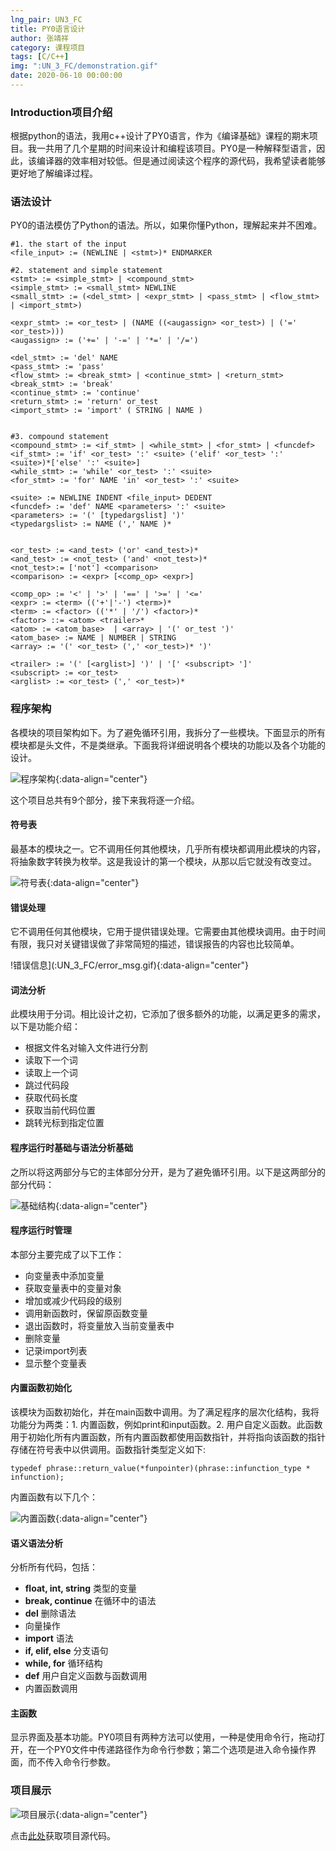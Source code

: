 ```yaml
---
lng_pair: UN3_FC
title: PY0语言设计
author: 张靖祥
category: 课程项目
tags: [C/C++]
img: ":UN_3_FC/demonstration.gif"
date: 2020-06-10 00:00:00
---
```



### Introduction项目介绍

<!-- outline-start -->根据python的语法，我用c++设计了PY0语言，作为《编译基础》课程的期末项目。<!-- outline-end -->我一共用了几个星期的时间来设计和编程该项目。PY0是一种解释型语言，因此，该编译器的效率相对较低。但是通过阅读这个程序的源代码，我希望读者能够更好地了解编译过程。

### 语法设计

PY0的语法模仿了Python的语法。所以，如果你懂Python，理解起来并不困难。

```
#1. the start of the input
<file_input> := (NEWLINE | <stmt>)* ENDMARKER

#2. statement and simple statement
<stmt> := <simple_stmt> | <compound_stmt>
<simple_stmt> := <small_stmt> NEWLINE
<small_stmt> := (<del_stmt> | <expr_stmt> | <pass_stmt> | <flow_stmt> | <import_stmt>)

<expr_stmt> := <or_test> | (NAME ((<augassign> <or_test>) | ('=' <or_test>)))
<augassign> := ('+=' | '-=' | '*=' | '/=')

<del_stmt> := 'del' NAME
<pass_stmt> := 'pass'
<flow_stmt> := <break_stmt> | <continue_stmt> | <return_stmt>
<break_stmt> := 'break'
<continue_stmt> := 'continue'
<return_stmt> := 'return' or_test
<import_stmt> := 'import' ( STRING | NAME )


#3. compound statement
<compound_stmt> := <if_stmt> | <while_stmt> | <for_stmt> | <funcdef>
<if_stmt> := 'if' <or_test> ':' <suite> ('elif' <or_test> ':' <suite>)*['else' ':' <suite>]
<while_stmt> := 'while' <or_test> ':' <suite>
<for_stmt> := 'for' NAME 'in' <or_test> ':' <suite>

<suite> := NEWLINE INDENT <file_input> DEDENT
<funcdef> := 'def' NAME <parameters> ':' <suite>
<parameters> := '(' [typedargslist] ')'
<typedargslist> := NAME (',' NAME )*


<or_test> := <and_test> ('or' <and_test>)*
<and_test> := <not_test> ('and' <not_test>)*
<not_test>:= ['not'] <comparison>
<comparison> := <expr> [<comp_op> <expr>]

<comp_op> := '<' | '>' | '==' | '>=' | '<='
<expr> := <term> (('+'|'-') <term>)*
<term> := <factor> (('*' | '/') <factor>)*
<factor> ::= <atom> <trailer>*
<atom> := <atom_base>  | <array> | '(' or_test ')'
<atom_base> := NAME | NUMBER | STRING
<array> := '(' <or_test> (',' <or_test>)* ')'

<trailer> := '(' [<arglist>] ')' | '[' <subscript> ']'
<subscript> := <or_test>
<arglist> := <or_test> (',' <or_test>)*
```

### 程序架构

各模块的项目架构如下。为了避免循环引用，我拆分了一些模块。下面显示的所有模块都是头文件，不是类继承。下面我将详细说明各个模块的功能以及各个功能的设计。

![程序架构](:UN_3_FC/architecture.png){:data-align="center"}

这个项目总共有9个部分，接下来我将逐一介绍。

#### 符号表

最基本的模块之一。它不调用任何其他模块，几乎所有模块都调用此模块的内容，将抽象数字转换为枚举。这是我设计的第一个模块，从那以后它就没有改变过。

![符号表](:UN_3_FC/symbol.png){:data-align="center"}

#### 错误处理

它不调用任何其他模块，它用于提供错误处理。它需要由其他模块调用。由于时间有限，我只对关键错误做了非常简短的描述，错误报告的内容也比较简单。

!错误信息](:UN_3_FC/error_msg.gif){:data-align="center"}

#### 词法分析

此模块用于分词。相比设计之初，它添加了很多额外的功能，以满足更多的需求，以下是功能介绍：

- 根据文件名对输入文件进行分割
- 读取下一个词
- 读取上一个词
- 跳过代码段
- 获取代码长度
- 获取当前代码位置
- 跳转光标到指定位置

#### 程序运行时基础与语法分析基础

之所以将这两部分与它的主体部分分开，是为了避免循环引用。以下是这两部分的部分代码：

![基础结构](:UN_3_FC/structure_base.png){:data-align="center"}

#### 程序运行时管理

本部分主要完成了以下工作：

- 向变量表中添加变量
- 获取变量表中的变量对象
- 增加或减少代码段的级别
- 调用新函数时，保留原函数变量
- 退出函数时，将变量放入当前变量表中
- 删除变量
- 记录import列表
- 显示整个变量表

#### 内置函数初始化

该模块为函数初始化，并在main函数中调用。为了满足程序的层次化结构，我将功能分为两类：1. 内置函数，例如print和input函数。2. 用户自定义函数。此函数用于初始化所有内置函数，所有内置函数都使用函数指针，并将指向该函数的指针存储在符号表中以供调用。函数指针类型定义如下:

```
typedef phrase::return_value(*funpointer)(phrase::infunction_type * infunction); 
```

内置函数有以下几个：

![内置函数](:UN_3_FC/built_in_function.png){:data-align="center"}

#### 语义语法分析

分析所有代码，包括：

- **float, int, string** 类型的变量
- **break, continue** 在循环中的语法
- **del** 删除语法
- 向量操作
- **import** 语法
- **if, elif, else** 分支语句
- **while, for** 循环结构
- **def** 用户自定义函数与函数调用
- 内置函数调用


#### 主函数

显示界面及基本功能。PY0项目有两种方法可以使用，一种是使用命令行，拖动打开，在一个PY0文件中传递路径作为命令行参数；第二个选项是进入命令操作界面，而不传入命令行参数。

### 项目展示

![项目展示](:UN_3_FC/demonstration.gif){:data-align="center"}

点击[此处](https://github.com/Jingxiang-Zhang/PY0_program_language_design)获取项目源代码。